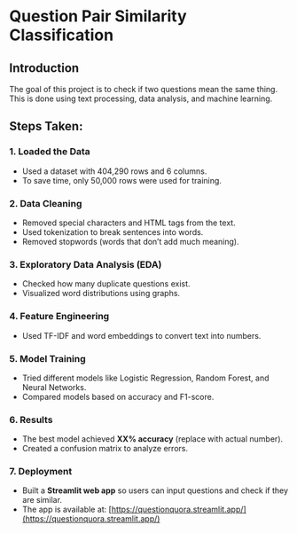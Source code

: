 # Question Pair Similarity Classification

## Introduction
The goal of this project is to check if two questions mean the same thing. This is done using text processing, data analysis, and machine learning.

## Steps Taken:
### 1. Loaded the Data
- Used a dataset with 404,290 rows and 6 columns.
- To save time, only 50,000 rows were used for training.

### 2. Data Cleaning
- Removed special characters and HTML tags from the text.
- Used tokenization to break sentences into words.
- Removed stopwords (words that don’t add much meaning).

### 3. Exploratory Data Analysis (EDA)
- Checked how many duplicate questions exist.
- Visualized word distributions using graphs.

### 4. Feature Engineering
- Used TF-IDF and word embeddings to convert text into numbers.

### 5. Model Training
- Tried different models like Logistic Regression, Random Forest, and Neural Networks.
- Compared models based on accuracy and F1-score.

### 6. Results
- The best model achieved **XX% accuracy** (replace with actual number).
- Created a confusion matrix to analyze errors.

### 7. Deployment
- Built a **Streamlit web app** so users can input questions and check if they are similar.
- The app is available at: [https://questionquora.streamlit.app/](https://questionquora.streamlit.app/)


